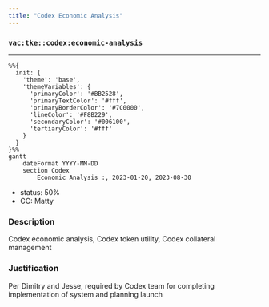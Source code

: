 ```yaml
---
title: "Codex Economic Analysis"
---
```

### `vac:tke::codex:economic-analysis`
---

```mermaid
%%{ 
  init: { 
    'theme': 'base', 
    'themeVariables': { 
      'primaryColor': '#BB2528', 
      'primaryTextColor': '#fff', 
      'primaryBorderColor': '#7C0000', 
      'lineColor': '#F8B229', 
      'secondaryColor': '#006100', 
      'tertiaryColor': '#fff' 
    } 
  } 
}%%
gantt
	dateFormat YYYY-MM-DD
	section Codex
		Economic Analysis :, 2023-01-20, 2023-08-30
```

- status: 50%
- CC: Matty

### Description
Codex economic analysis, Codex token utility, Codex collateral management

### Justification
Per Dimitry and Jesse, required by Codex team for completing implementation of system and planning launch

